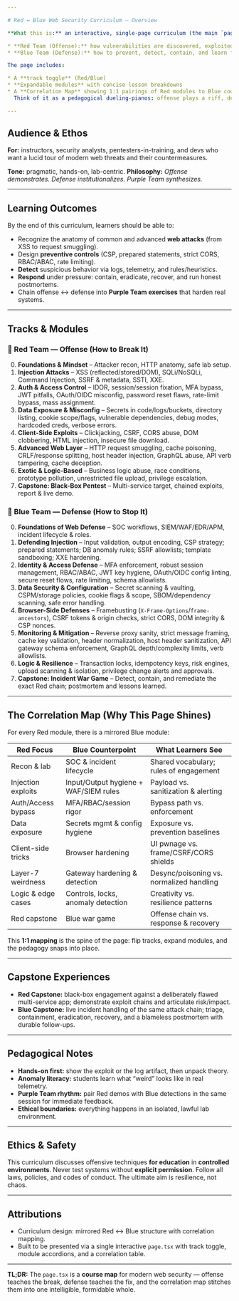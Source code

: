 ```yaml
---

# Red ↔ Blue Web Security Curriculum — Overview

**What this is:** an interactive, single-page curriculum (the main `page.tsx`) that presents a **mirrored Web Security course** from two angles:

* **Red Team (Offense):** how vulnerabilities are discovered, exploited, and chained.
* **Blue Team (Defense):** how to prevent, detect, contain, and learn from the exact same attacks.

The page includes:

* A **track toggle** (Red/Blue)
* **Expandable modules** with concise lesson breakdowns
* A **Correlation Map** showing 1:1 pairings of Red modules to Blue counter-modules
  Think of it as a pedagogical dueling-pianos: offense plays a riff, defense answers with harmony.

---
```


## Audience & Ethos

**For:** instructors, security analysts, pentesters-in-training, and devs who want a lucid tour of modern web threats and their countermeasures.

**Tone:** pragmatic, hands-on, lab-centric.
**Philosophy:** *Offense demonstrates. Defense institutionalizes. Purple Team synthesizes.*

---

## Learning Outcomes

By the end of this curriculum, learners should be able to:

* Recognize the anatomy of common and advanced **web attacks** (from XSS to request smuggling).
* Design **preventive controls** (CSP, prepared statements, strict CORS, RBAC/ABAC, rate limiting).
* **Detect** suspicious behavior via logs, telemetry, and rules/heuristics.
* **Respond** under pressure: contain, eradicate, recover, and run honest postmortems.
* Chain offense ↔ defense into **Purple Team exercises** that harden real systems.

---

## Tracks & Modules

### 🔴 Red Team — Offense (How to Break It)

0. **Foundations & Mindset** – Attacker recon, HTTP anatomy, safe lab setup.
1. **Injection Attacks** – XSS (reflected/stored/DOM), SQLi/NoSQLi, Command Injection, SSRF & metadata, SSTI, XXE.
2. **Auth & Access Control** – IDOR, session/session fixation, MFA bypass, JWT pitfalls, OAuth/OIDC misconfig, password reset flaws, rate-limit bypass, mass assignment.
3. **Data Exposure & Misconfig** – Secrets in code/logs/buckets, directory listing, cookie scope/flags, vulnerable dependencies, debug modes, hardcoded creds, verbose errors.
4. **Client-Side Exploits** – Clickjacking, CSRF, CORS abuse, DOM clobbering, HTML injection, insecure file download.
5. **Advanced Web Layer** – HTTP request smuggling, cache poisoning, CRLF/response splitting, host header injection, GraphQL abuse, API verb tampering, cache deception.
6. **Exotic & Logic-Based** – Business logic abuse, race conditions, prototype pollution, unrestricted file upload, privilege escalation.
7. **Capstone: Black-Box Pentest** – Multi-service target, chained exploits, report & live demo.

### 🔵 Blue Team — Defense (How to Stop It)

0. **Foundations of Web Defense** – SOC workflows, SIEM/WAF/EDR/APM, incident lifecycle & roles.
1. **Defending Injection** – Input validation, output encoding, CSP strategy; prepared statements; DB anomaly rules; SSRF allowlists; template sandboxing; XXE hardening.
2. **Identity & Access Defense** – MFA enforcement, robust session management, RBAC/ABAC, JWT key hygiene, OAuth/OIDC config linting, secure reset flows, rate limiting, schema allowlists.
3. **Data Security & Configuration** – Secret scanning & vaulting, CSPM/storage policies, cookie flags & scope, SBOM/dependency scanning, safe error handling.
4. **Browser-Side Defenses** – Framebusting (`X-Frame-Options`/`frame-ancestors`), CSRF tokens & origin checks, strict CORS, DOM integrity & CSP nonces.
5. **Monitoring & Mitigation** – Reverse proxy sanity, strict message framing, cache key validation, header normalization, host header sanitization, API gateway schema enforcement, GraphQL depth/complexity limits, verb allowlists.
6. **Logic & Resilience** – Transaction locks, idempotency keys, risk engines, upload scanning & isolation, privilege change alerts and approvals.
7. **Capstone: Incident War Game** – Detect, contain, and remediate the exact Red chain; postmortem and lessons learned.

---

## The Correlation Map (Why This Page Shines)

For every Red module, there is a mirrored Blue module:

| Red Focus          | Blue Counterpoint                     | What Learners See                        |
| ------------------ | ------------------------------------- | ---------------------------------------- |
| Recon & lab        | SOC & incident lifecycle              | Shared vocabulary; rules of engagement   |
| Injection exploits | Input/Output hygiene + WAF/SIEM rules | Payload vs. sanitization & alerting      |
| Auth/Access bypass | MFA/RBAC/session rigor                | Bypass path vs. enforcement              |
| Data exposure      | Secrets mgmt & config hygiene         | Exposure vs. prevention baselines        |
| Client-side tricks | Browser hardening                     | UI pwnage vs. frame/CSRF/CORS shields    |
| Layer-7 weirdness  | Gateway hardening & detection         | Desync/poisoning vs. normalized handling |
| Logic & edge cases | Controls, locks, anomaly detection    | Creativity vs. resilience patterns       |
| Red capstone       | Blue war game                         | Offense chain vs. response & recovery    |

This **1:1 mapping** is the spine of the page: flip tracks, expand modules, and the pedagogy snaps into place.

---

## Capstone Experiences

* **Red Capstone:** black-box engagement against a deliberately flawed multi-service app; demonstrate exploit chains and articulate risk/impact.
* **Blue Capstone:** live incident handling of the same attack chain; triage, containment, eradication, recovery, and a blameless postmortem with durable follow-ups.

---

## Pedagogical Notes

* **Hands-on first:** show the exploit or the log artifact, then unpack theory.
* **Anomaly literacy:** students learn what “weird” looks like in real telemetry.
* **Purple Team rhythm:** pair Red demos with Blue detections in the same session for immediate feedback.
* **Ethical boundaries:** everything happens in an isolated, lawful lab environment.

---

## Ethics & Safety

This curriculum discusses offensive techniques **for education** in **controlled environments**.
Never test systems without **explicit permission**. Follow all laws, policies, and codes of conduct.
The ultimate aim is resilience, not chaos.

---

## Attributions

* Curriculum design: mirrored Red ↔ Blue structure with correlation mapping.
* Built to be presented via a single interactive `page.tsx` with track toggle, module accordions, and a correlation table.

---

**TL;DR:** The `page.tsx` is a **course map** for modern web security — offense teaches the break, defense teaches the fix, and the correlation map stitches them into one intelligible, formidable whole.
